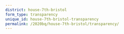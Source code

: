 ```yaml
---
district: house-7th-bristol
form_type: transparency
unique_id: house-7th-bristol-transparency
permalink: /2020bq/house-7th-bristol/transparency/
---
```

